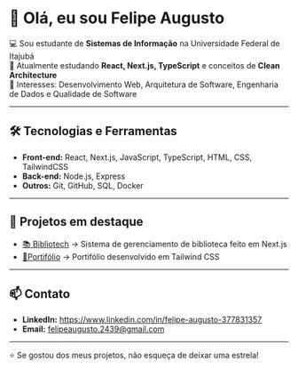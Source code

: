 # 👋 Olá, eu sou Felipe Augusto

💻 Sou estudante de **Sistemas de Informação** na Universidade Federal de Itajubá  
🌱 Atualmente estudando **React, Next.js, TypeScript** e conceitos de **Clean Architecture**  
🚀 Interesses: Desenvolvimento Web, Arquitetura de Software, Engenharia de Dados e Qualidade de Software  

---

## 🛠️ Tecnologias e Ferramentas
- **Front-end:** React, Next.js, JavaScript, TypeScript, HTML, CSS, TailwindCSS  
- **Back-end:** Node.js, Express  
- **Outros:** Git, GitHub, SQL, Docker  

---

## 📌 Projetos em destaque
- [📚 Bibliotech](https://github.com/felipeaugusto1446/Bibliotech) → Sistema de gerenciamento de biblioteca feito em Next.js
- [👤Portifólio](https://github.com/felipeaugusto1446/landing-page-2) → Portifólio desenvolvido em Tailwind CSS 

---

## 📫 Contato
- **LinkedIn:** https://www.linkedin.com/in/felipe-augusto-377831357  
- **Email:** felipeaugusto.2439@gmail.com  

---

⭐ Se gostou dos meus projetos, não esqueça de deixar uma estrela!
